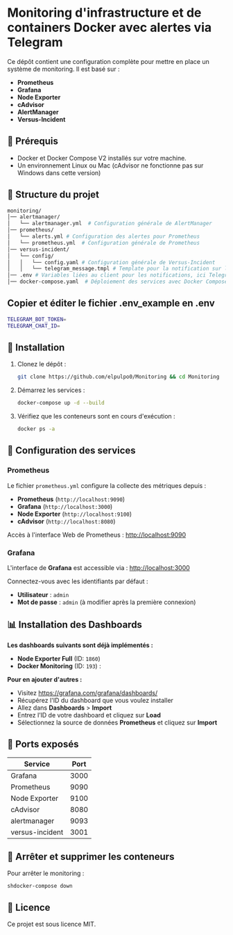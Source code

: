 # Monitoring d'infrastructure et de containers Docker avec alertes via Telegram

Ce dépôt contient une configuration complète pour mettre en place un système de monitoring. Il est basé sur :
- **Prometheus**
- **Grafana**
- **Node Exporter**
- **cAdvisor**
- **AlertManager**
- **Versus-Incident**

## 📌 Prérequis

- Docker et Docker Compose V2 installés sur votre machine.
- Un environnement Linux ou Mac (cAdvisor ne fonctionne pas sur Windows dans cette version)

## 📂 Structure du projet

```sh
monitoring/
│── alertmanager/
│   └── alertmanager.yml  # Configuration générale de AlertManager
│── prometheus/
│   └── alerts.yml # Configuration des alertes pour Prometheus
│   └── prometheus.yml  # Configuration générale de Prometheus
│── versus-incident/
│   └── config/
│   │   └── config.yaml # Configuration générale de Versus-Incident
│   │   └── telegram_message.tmpl # Template pour la notification sur le client Telegram
│── .env # Variables liées au client pour les notifications, ici Telegram
│── docker-compose.yaml  # Déploiement des services avec Docker Compose
```

## Copier et éditer le fichier .env_example en .env

```sh
TELEGRAM_BOT_TOKEN=
TELEGRAM_CHAT_ID=
```

## 🚀 Installation  

1. Clonez le dépôt :  

   ```sh
   git clone https://github.com/elpulpo0/Monitoring && cd Monitoring
   ```  

2. Démarrez les services :  

   ```sh
   docker-compose up -d --build
   ```  

3. Vérifiez que les conteneurs sont en cours d'exécution :  

   ```sh
   docker ps -a
   ```  

## 🔧 Configuration des services  

### Prometheus  

Le fichier `prometheus.yml` configure la collecte des métriques depuis :  
- **Prometheus** (`http://localhost:9090`)  
- **Grafana** (`http://localhost:3000`)  
- **Node Exporter** (`http://localhost:9100`)  
- **cAdvisor** (`http://localhost:8080`)  

Accès à l'interface Web de Prometheus : [http://localhost:9090](http://localhost:9090)  

### Grafana  

L'interface de **Grafana** est accessible via : [http://localhost:3000](http://localhost:3000)  

Connectez-vous avec les identifiants par défaut :  
   - **Utilisateur** : `admin`  
   - **Mot de passe** : `admin` (à modifier après la première connexion)  

## 📊 Installation des Dashboards  

**Les dashboards suivants sont déjà implémentés :**

- **Node Exporter Full** (ID: `1860`)
- **Docker Monitoring** (ID: `193`) :

**Pour en ajouter d'autres :**

- Visitez https://grafana.com/grafana/dashboards/
- Récupérez l'ID du dashboard que vous voulez installer
- Allez dans **Dashboards** > **Import**  
- Entrez l’ID de votre dashboard et cliquez sur **Load**  
- Sélectionnez la source de données **Prometheus** et cliquez sur **Import**  

## 📌 Ports exposés  

| Service          | Port |
|------------------|------|
| Grafana          | 3000 |
| Prometheus       | 9090 |
| Node Exporter    | 9100 |
| cAdvisor         | 8080 |
| alertmanager     | 9093 |
| versus-incident  | 3001 |

## 🛑 Arrêter et supprimer les conteneurs  

Pour arrêter le monitoring :  

```shdocker-compose down```  

## 📝 Licence  

Ce projet est sous licence MIT.  

